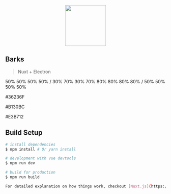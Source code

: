 <p align="center">
  <img width="128" height="128" src="https://zupimages.net/up/19/18/ddok.png">
</p>

## Barks

> Nuxt + Electron

50% 50% 50% 50% / 30% 70% 30% 70%
80% 80% 80% 80% / 50% 50% 50% 50%

#36236F

#B130BC

#E3B712

## Build Setup

``` bash
# install dependencies
$ npm install # Or yarn install

# development with vue devtools
$ npm run dev

# build for production
$ npm run build

For detailed explanation on how things work, checkout [Nuxt.js](https://github.com/nuxt/nuxt.js), [Electron.js](https://electronjs.org/), and [electron-builder](https://www.electron.build/).
